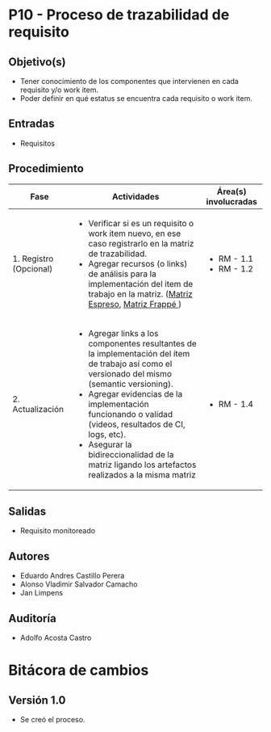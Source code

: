 # P10 - Proceso de trazabilidad de requisito

## Objetivo(s)

- Tener conocimiento de los componentes que intervienen en cada requisito y/o work item.
- Poder definir en qué estatus se encuentra cada requisito o work item.

## Entradas

- Requisitos

## Procedimiento


| Fase |   Actividades   | Área(s) involucradas |
|------|:---------------:|--------------------|
| 1. Registro (Opcional)    | <ul align="left"><li>Verificar si es un requisito o work item nuevo, en ese caso registrarlo en la matriz de trazabilidad.</li><li>Agregar recursos (o links) de análisis para la implementación del item de trabajo en la matriz. (<a href="https://docs.google.com/spreadsheets/d/1dJc2e5C2nm2MUsvmy3gHFZHLYUieNLE-spPpbuIZyN8/edit#gid=0" >Matriz Espreso</a>, <a href="https://docs.google.com/spreadsheets/d/1xmdFcvkcPPJ7NuXbjDanydW_lu4JNtdOU1JYYvzfASM/edit#gid=0"> Matriz Frappé </a> ) </li></ul> | <ul><li>RM - 1.1</li><li>RM - 1.2</li></ul> |
| 2. Actualización    | <ul align="left"> <li> Agregar links a los componentes resultantes de la implementación del ítem de trabajo así como el versionado del mismo (semantic versioning). </li> <li> Agregar evidencias de la implementación funcionando o validad (videos, resultados de CI, logs, etc). </li> <li> Asegurar la bidireccionalidad de la matriz ligando los artefactos realizados a la misma matriz </li></ul> | <ul><li>RM - 1.4</li></ul> |

## Salidas

- Requisito monitoreado


## Autores

- Eduardo Andres Castillo Perera
- Alonso Vladimir Salvador Camacho
- Jan Limpens

## Auditoría
- Adolfo Acosta Castro
# Bitácora de cambios

## Versión 1.0
  - Se creó el proceso.


